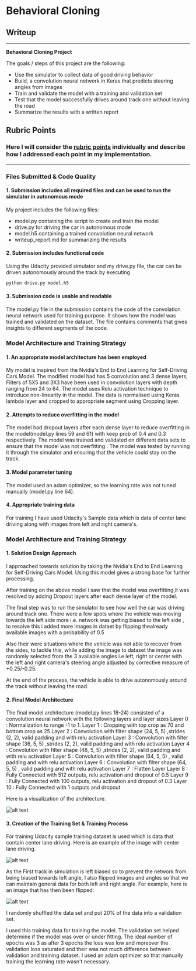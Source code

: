 # **Behavioral Cloning** 

## Writeup 

---

**Behavioral Cloning Project**

The goals / steps of this project are the following:
* Use the simulator to collect data of good driving behavior
* Build, a convolution neural network in Keras that predicts steering angles from images
* Train and validate the model with a training and validation set
* Test that the model successfully drives around track one without leaving the road
* Summarize the results with a written report


[//]: # (Image References)

[image1]: ./writupimages/modelparam.PNG "Model Visualization"
[image2]: ./examples/placeholder.png "Grayscaling"
[image3]: ./examples/placeholder_small.png "Recovery Image"
[image4]: ./examples/placeholder_small.png "Recovery Image"
[image5]: ./examples/placeholder_small.png "Recovery Image"
[image6]: ./examples/placeholder_small.png "Normal Image"
[image7]: ./examples/placeholder_small.png "Flipped Image"

## Rubric Points
### Here I will consider the [rubric points](https://review.udacity.com/#!/rubrics/432/view) individually and describe how I addressed each point in my implementation.  

---
### Files Submitted & Code Quality

#### 1. Submission includes all required files and can be used to run the simulator in autonomous mode

My project includes the following files:
* model.py containing the script to create and train the model
* drive.py for driving the car in autonomous mode
* model.h5 containing a trained convolution neural network 
* writeup_report.md for summarizing the results

#### 2. Submission includes functional code
Using the Udacity provided simulator and my drive.py file, the car can be driven autonomously around the track by executing 
```sh
python drive.py model.h5
```

#### 3. Submission code is usable and readable

The model.py file in the submission contains the code of the convolation neural network used for training purpose. It shows how the model was trained and validated on the dataset. The file contains comments that gives insights to different segments of the code. 

### Model Architecture and Training Strategy

#### 1. An appropriate model architecture has been employed

My model is inspired from the Nvidia's End to End Learning for Self-Driving Cars Model.
The modified model had has 5 convolution and 3 dense layers, Filters of 5X5 and 3X3 have been used in convolution layers with depth ranging from 24 to 64.
The model uses Relu activation technique to introduce non-linearity in the model. The data is normalised using Keras lambda layer and cropped to appropriate segment using Cropping layer.

#### 2. Attempts to reduce overfitting in the model

The model had dropout layers after each dense layer to reduce overfitting in the model(model.py lines 59 and 61) with keep prob of 0.4 and 0.3 respectively.
The model was trained and validated on different data sets to ensure that the model was not overfitting . The model was tested by running it through the simulator and ensuring that the vehicle could stay on the track.

#### 3. Model parameter tuning

The model used an adam optimizer, so the learning rate was not tuned manually (model.py line 64).

#### 4. Appropriate training data

For training I have used Udacity's Sample data which is data of center lane driving along with images from left and right camera's.


### Model Architecture and Training Strategy

#### 1. Solution Design Approach

I approached towards solution by taking the Nvidia's End to End Learning for Self-Driving Cars Model. Using this model gives a strong base for further processing.

After training on the above model i saw that the model was overfitting,it was resolved by adding Dropout layers after each dense layer of the model.

The final step was to run the simulator to see how well the car was driving around track one. There were a few spots where the vehicle was moving towards the left side more i.e. network was getting biased to the left side , to resolve this i added more images in dataet by flipping thealready available images with a probability of 0.5

Also their were situations where the vehicle was not able to recover from the sides, to tackle this, while adding the image to dataset the image was randomly selected from the 3 available angles i.e left, right or center with the left and right camera's steering angle adjusted by corrective measure of +0.25/-0.25. 

At the end of the process, the vehicle is able to drive autonomously around the track without leaving the road.

#### 2. Final Model Architecture

The final model architecture (model.py lines 18-24) consisted of a convolution neural network with the following layers and layer sizes 
Layer 0 : Normalization to range -1 to 1.
Layer 1 : Cropping with top crop as 70 and bottom crop as 25
Layer 2 : Convolution with filter shape (24, 5, 5) ,strides (2, 2), valid padding and with relu activation
Layer 3 : Convolution with filter shape (36, 5, 5) ,strides (2, 2), valid padding and with relu activation
Layer 4 : Convolution with filter shape (48, 5, 5) ,strides (2, 2), valid padding and with relu activation
Layer 5 : Convolution with filter shape (64, 5, 5) , valid padding and with relu activation
Layer 6 : Convolution with filter shape (64, 5, 5) , valid padding and with relu activation
Layer 7 : Flatten Layer
Layer 8 : Fully Connected with 512 outputs, relu activation and dropout of 0.5
Layer 9 : Fully Connected with 100 outputs, relu activation and dropout of 0.3
Layer 10 : Fully Connected with 1 outputs and dropout

Here is a visualization of the architecture.

![alt text][image1]

#### 3. Creation of the Training Set & Training Process

For training Udacity sample training dataset is used which is data that contain center lane driving. Here is an example of the image with center lane driving.

![alt text][image2]

As the First track in simulation is left biased so to prevent the network from being biased towards left angle, I also flipped images and angles so that we can maintain general data for both left and right angle. For example, here is an image that has then been flipped:

![alt text][image6]

I randomly shuffled the data set and put 20% of the data into a validation set. 

I used this training data for training the model. The validation set helped determine if the model was over or under fitting. The ideal number of epochs was 3 as after 3 epochs the loss was low and moreover the validation loss saturated and their was not much difference between validation and training dataset. I used an adam optimizer so that manually training the learning rate wasn't necessary.
